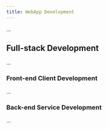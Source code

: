 ```yaml
---
title: WebApp Development
---
```


...


## Full-stack Development
...


### Front-end Client Development
...


### Back-end Service Development
...
